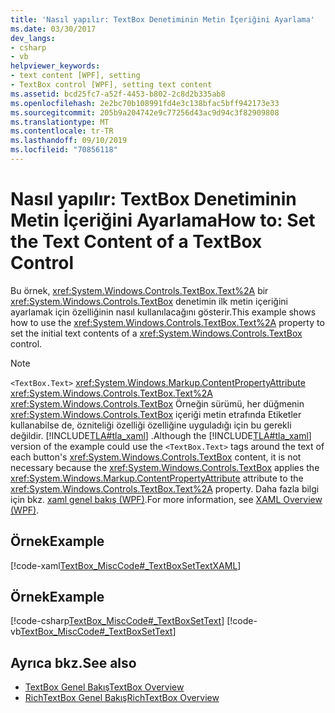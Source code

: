```yaml
---
title: 'Nasıl yapılır: TextBox Denetiminin Metin İçeriğini Ayarlama'
ms.date: 03/30/2017
dev_langs:
- csharp
- vb
helpviewer_keywords:
- text content [WPF], setting
- TextBox control [WPF], setting text content
ms.assetid: bcd25fc7-a52f-4453-b802-2c8d2b335ab8
ms.openlocfilehash: 2e2bc70b108991fd4e3c138bfac5bff942173e33
ms.sourcegitcommit: 205b9a204742e9c77256d43ac9d94c3f82909808
ms.translationtype: MT
ms.contentlocale: tr-TR
ms.lasthandoff: 09/10/2019
ms.locfileid: "70856118"
---
```

# <a name="how-to-set-the-text-content-of-a-textbox-control"></a><span data-ttu-id="68865-102">Nasıl yapılır: TextBox Denetiminin Metin İçeriğini Ayarlama</span><span class="sxs-lookup"><span data-stu-id="68865-102">How to: Set the Text Content of a TextBox Control</span></span>

<span data-ttu-id="68865-103">Bu örnek, <xref:System.Windows.Controls.TextBox.Text%2A> bir <xref:System.Windows.Controls.TextBox> denetimin ilk metin içeriğini ayarlamak için özelliğinin nasıl kullanılacağını gösterir.</span><span class="sxs-lookup"><span data-stu-id="68865-103">This example shows how to use the <xref:System.Windows.Controls.TextBox.Text%2A> property to set the initial text contents of a <xref:System.Windows.Controls.TextBox> control.</span></span>

> [!NOTE]
> <span data-ttu-id="68865-104">`<TextBox.Text>` <xref:System.Windows.Markup.ContentPropertyAttribute> <xref:System.Windows.Controls.TextBox.Text%2A> <xref:System.Windows.Controls.TextBox> Örneğin sürümü, her düğmenin <xref:System.Windows.Controls.TextBox> içeriği metin etrafında Etiketler kullanabilse de, özniteliği özelliği özelliğine uyguladığı için bu gerekli değildir. [!INCLUDE[TLA#tla_xaml](../../../../includes/tlasharptla-xaml-md.md)] .</span><span class="sxs-lookup"><span data-stu-id="68865-104">Although the [!INCLUDE[TLA#tla_xaml](../../../../includes/tlasharptla-xaml-md.md)] version of the example could use the `<TextBox.Text>` tags around the text of each button's <xref:System.Windows.Controls.TextBox> content, it is not necessary because the <xref:System.Windows.Controls.TextBox> applies the <xref:System.Windows.Markup.ContentPropertyAttribute> attribute to the <xref:System.Windows.Controls.TextBox.Text%2A> property.</span></span> <span data-ttu-id="68865-105">Daha fazla bilgi için bkz. [xaml genel bakış (WPF)](../advanced/xaml-overview-wpf.md).</span><span class="sxs-lookup"><span data-stu-id="68865-105">For more information, see [XAML Overview (WPF)](../advanced/xaml-overview-wpf.md).</span></span>

## <a name="example"></a><span data-ttu-id="68865-106">Örnek</span><span class="sxs-lookup"><span data-stu-id="68865-106">Example</span></span>

[!code-xaml[TextBox_MiscCode#_TextBoxSetTextXAML](~/samples/snippets/csharp/VS_Snippets_Wpf/TextBox_MiscCode/CSharp/Window1.xaml#_textboxsettextxaml)]

## <a name="example"></a><span data-ttu-id="68865-107">Örnek</span><span class="sxs-lookup"><span data-stu-id="68865-107">Example</span></span>

[!code-csharp[TextBox_MiscCode#_TextBoxSetText](~/samples/snippets/csharp/VS_Snippets_Wpf/TextBox_MiscCode/CSharp/Window1.xaml.cs#_textboxsettext)]
[!code-vb[TextBox_MiscCode#_TextBoxSetText](~/samples/snippets/visualbasic/VS_Snippets_Wpf/TextBox_MiscCode/VisualBasic/Window1.xaml.vb#_textboxsettext)]

## <a name="see-also"></a><span data-ttu-id="68865-108">Ayrıca bkz.</span><span class="sxs-lookup"><span data-stu-id="68865-108">See also</span></span>

- [<span data-ttu-id="68865-109">TextBox Genel Bakış</span><span class="sxs-lookup"><span data-stu-id="68865-109">TextBox Overview</span></span>](textbox-overview.md)
- [<span data-ttu-id="68865-110">RichTextBox Genel Bakış</span><span class="sxs-lookup"><span data-stu-id="68865-110">RichTextBox Overview</span></span>](richtextbox-overview.md)
